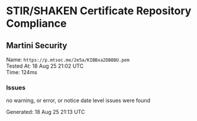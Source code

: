 # STIR/SHAKEN Certificate Repository Compliance

## Martini Security

Name: `https://p.mtsec.me/2e5a/KIBBxa2DB8BU.pem`\
Tested At: 18 Aug 25 21:02 UTC\
Time: 124ms

### Issues

no warning, or error, or notice date level issues were found

Generated: 18 Aug 25 21:13 UTC